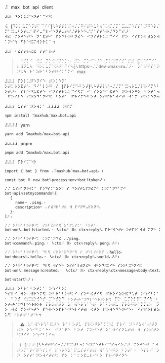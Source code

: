⠼⠀max⠀bot⠀api⠀client⠀

⠼⠼⠀⠙⠕⠅⠥⠍⠑⠝⠞⠁⠉⠊⠫

⠺⠀[⠙⠕⠅⠥⠍⠑⠝⠞⠁⠉⠊⠊]⠣⠓⠞⠞⠏⠎⠒⠌⠌⠛⠊⠞⠓⠥⠃⠲⠉⠕⠍⠌⠍⠁⠭⠤⠍⠑⠎⠎⠑⠝⠛⠑⠗⠌⠍⠁⠭⠤⠃⠕⠞⠤⠁⠏⠊⠤⠉⠇⠊⠑⠝⠞⠤⠞⠎⠌⠞⠗⠑⠑⠌⠍⠁⠎⠞⠑⠗⠌⠙⠕⠉⠎⠜ ⠺⠮⠀⠍⠕⠚⠑⠞⠑⠀⠝⠁⠯⠞⠊⠀⠏⠕⠙⠗⠕⠃⠝⠮⠑⠀⠊⠝⠎⠞⠗⠥⠅⠉⠊⠊⠀⠏⠕⠀⠊⠎⠏⠕⠇⠾⠵⠕⠺⠁⠝⠊⠳⠀⠋⠗⠑⠯⠍⠺⠕⠗⠅⠁⠲

⠼⠼⠀⠃⠮⠎⠞⠗⠮⠯⠀⠎⠞⠁⠗⠞

>⠀⠑⠎⠇⠊⠀⠺⠮⠀⠝⠕⠺⠊⠟⠕⠅⠂⠀⠞⠕⠀⠍⠕⠚⠑⠞⠑⠀⠏⠗⠕⠟⠊⠞⠁⠞⠾⠀[⠕⠋⠊⠉⠊⠁⠇⠾⠝⠥⠳⠀⠙⠕⠅⠥⠍⠑⠝⠞⠁⠉⠊⠳]⠣https⠒⠌⠌dev⠲max⠲ru⠌⠜⠂⠀⠝⠁⠏⠊⠎⠁⠝⠝⠥⠳⠀⠗⠁⠵⠗⠁⠃⠕⠞⠟⠊⠅⠁⠍⠊⠀max

⠼⠼⠼⠀⠏⠕⠇⠥⠟⠑⠝⠊⠑⠀⠞⠕⠅⠑⠝⠁
⠕⠞⠅⠗⠕⠯⠞⠑⠀⠙⠊⠁⠇⠕⠛⠀⠎⠀[⠏⠗⠊⠍⠑⠃⠕⠞]⠣⠓⠞⠞⠏⠎⠒⠌⠌⠍⠁⠭⠲⠗⠥⠌⠏⠗⠊⠍⠑⠃⠕⠞⠜⠂⠀⠎⠇⠑⠙⠥⠯⠞⠑⠀⠊⠝⠎⠞⠗⠥⠅⠉⠊⠫⠍⠀⠊⠀⠎⠕⠵⠙⠁⠯⠞⠑⠀⠝⠕⠺⠕⠛⠕⠀⠃⠕⠞⠁⠲⠀⠏⠕⠎⠇⠑⠀⠎⠕⠵⠙⠁⠝⠊⠫⠀⠃⠕⠞⠁⠀⠏⠗⠊⠍⠑⠃⠕⠞⠀⠕⠞⠏⠗⠁⠺⠊⠞⠀⠺⠁⠍⠀⠞⠕⠅⠑⠝⠲

⠼⠼⠼⠀⠥⠎⠞⠁⠝⠕⠺⠅⠁
⠼⠼⠼⠼⠀⠝⠏⠍
```sh
npm⠀install⠀⠩maxhub⠌max⠤bot⠤api
```
⠼⠼⠼⠼⠀yarn
```sh
yarn⠀add⠀⠩maxhub⠌max⠤bot⠤api
```
⠼⠼⠼⠼⠀pnpm
```sh
pnpm⠀add⠀⠩maxhub⠌max⠤bot⠤api
```

⠼⠼⠼⠀⠏⠗⠊⠍⠑⠗
```javascript
import⠀{⠀bot⠀}⠀from⠀⠄⠩maxhub⠌max⠤bot⠤api⠄⠰

const⠀bot⠀⠿⠀new⠀bot⠣process⠲env⠲bot⠸token⠜⠰

⠌⠌⠀⠥⠎⠞⠁⠝⠕⠺⠅⠁⠀⠏⠕⠙⠎⠅⠁⠵⠕⠅⠀⠎⠀⠙⠕⠎⠞⠥⠏⠝⠮⠍⠊⠀⠅⠕⠍⠁⠝⠙⠁⠍⠊
bot⠲api⠲setmycommands⠣[
⠀⠀{⠀
⠀⠀⠀⠀name⠒⠀⠄ping⠄⠂
⠀⠀⠀⠀description⠒⠀⠄⠎⠮⠛⠗⠁⠞⠾⠀⠺⠀⠏⠊⠝⠛⠤⠏⠕⠝⠛⠄
⠀⠀}⠂
]⠜⠰

⠌⠌⠀⠕⠃⠗⠁⠃⠕⠞⠟⠊⠅⠀⠎⠕⠃⠮⠞⠊⠫⠀⠵⠁⠏⠥⠎⠅⠁⠀⠃⠕⠞⠁
bot⠲on⠣⠄bot⠸started⠄⠂⠀⠣ctx⠜⠀⠿>⠀ctx⠲reply⠣⠄⠏⠗⠊⠺⠑⠞⠖⠀⠕⠞⠏⠗⠁⠺⠾⠀⠍⠝⠑⠀⠅⠕⠍⠁⠝⠙⠥⠀⠌ping⠂⠀⠟⠞⠕⠃⠮⠀⠎⠮⠛⠗⠁⠞⠾⠀⠺⠀⠏⠊⠝⠛⠤⠏⠕⠝⠛⠄⠜⠜⠰

⠌⠌⠀⠕⠃⠗⠁⠃⠕⠞⠟⠊⠅⠀⠅⠕⠍⠁⠝⠙⠮⠀⠄⠌ping⠄
bot⠲command⠣⠄ping⠄⠂⠀⠣ctx⠜⠀⠿>⠀ctx⠲reply⠣⠄pong⠄⠜⠜⠰

⠌⠌⠀⠕⠃⠗⠁⠃⠕⠞⠟⠊⠅⠀⠙⠇⠫⠀⠎⠕⠕⠃⠭⠑⠝⠊⠫⠀⠎⠀⠞⠑⠅⠎⠞⠕⠍⠀⠄hello⠄
bot⠲hears⠣⠄hello⠄⠂⠀⠣ctx⠜⠀⠿>⠀ctx⠲reply⠣⠄world⠄⠜⠜⠰

⠌⠌⠀⠕⠃⠗⠁⠃⠕⠞⠟⠊⠅⠀⠙⠇⠫⠀⠺⠎⠑⠓⠀⠕⠎⠞⠁⠇⠾⠝⠮⠓⠀⠺⠓⠕⠙⠫⠭⠊⠓⠀⠎⠕⠕⠃⠭⠑⠝⠊⠯
bot⠲on⠣⠄message⠸created⠄⠂⠀⠣ctx⠜⠀⠿>⠀ctx⠲reply⠣ctx⠲message⠲body⠲text⠜⠜⠰

bot⠲start⠣⠜⠰
```

⠼⠼⠼⠀⠕⠃⠗⠁⠃⠕⠞⠅⠁⠀⠕⠱⠊⠃⠕⠅
⠑⠎⠇⠊⠀⠺⠕⠀⠺⠗⠑⠍⠫⠀⠕⠃⠗⠁⠃⠕⠞⠅⠊⠀⠎⠕⠃⠮⠞⠊⠫⠀⠏⠗⠕⠊⠵⠕⠯⠙⠡⠞⠀⠕⠱⠊⠃⠅⠁⠂⠀⠃⠕⠞⠀⠺⠮⠵⠕⠺⠑⠞⠀⠍⠑⠞⠕⠙⠀`⠃⠕⠞⠲⠓⠁⠝⠙⠇⠑⠑⠗⠗⠕⠗`⠲⠀⠏⠕⠀⠥⠍⠕⠇⠟⠁⠝⠊⠳⠀`⠃⠕⠞⠲⠓⠁⠝⠙⠇⠑⠑⠗⠗⠕⠗`⠀⠏⠗⠕⠎⠞⠕⠀⠵⠁⠺⠑⠗⠱⠁⠑⠞⠀⠗⠁⠃⠕⠞⠥⠀⠏⠗⠕⠛⠗⠁⠍⠍⠮⠂⠀⠝⠕⠀⠺⠮⠀⠍⠕⠚⠑⠞⠑⠀⠏⠑⠗⠑⠕⠏⠗⠑⠙⠑⠇⠊⠞⠾⠀⠪⠞⠕⠀⠏⠕⠺⠑⠙⠑⠝⠊⠑⠂⠀⠊⠎⠏⠕⠇⠾⠵⠥⠫⠀`⠃⠕⠞⠲⠉⠁⠞⠉⠓`⠲

>⠀⚠️⠀⠵⠁⠺⠑⠗⠱⠁⠯⠞⠑⠀⠗⠁⠃⠕⠞⠥⠀⠏⠗⠕⠛⠗⠁⠍⠍⠮⠀⠏⠗⠊⠀⠝⠑⠊⠵⠺⠑⠎⠞⠝⠮⠓⠀⠕⠱⠊⠃⠅⠁⠓⠂⠀⠊⠝⠁⠟⠑⠀⠃⠕⠞⠀⠍⠕⠚⠑⠞⠀⠵⠁⠺⠊⠎⠝⠥⠞⠾⠀⠺⠀⠎⠕⠎⠞⠕⠫⠝⠊⠊⠀⠕⠱⠊⠃⠅⠊⠲

>⠀ℹ️⠀[`⠏⠍⠼⠃`]⠣⠓⠞⠞⠏⠎⠒⠌⠌⠏⠍⠼⠃⠲⠅⠑⠽⠍⠑⠞⠗⠊⠉⠎⠲⠊⠕⠌⠜⠀⠍⠕⠚⠑⠞⠀⠁⠺⠞⠕⠍⠁⠞⠊⠟⠑⠎⠅⠊⠀⠏⠑⠗⠑⠵⠁⠏⠥⠎⠞⠊⠞⠾⠀⠺⠁⠱⠑⠛⠕⠀⠃⠕⠞⠁⠂⠀⠑⠎⠇⠊⠀⠕⠝⠀⠕⠎⠞⠁⠝⠕⠺⠊⠞⠎⠫⠀⠏⠕⠀⠅⠁⠅⠕⠯⠤⠇⠊⠃⠕⠀⠏⠗⠊⠟⠊⠝⠑
